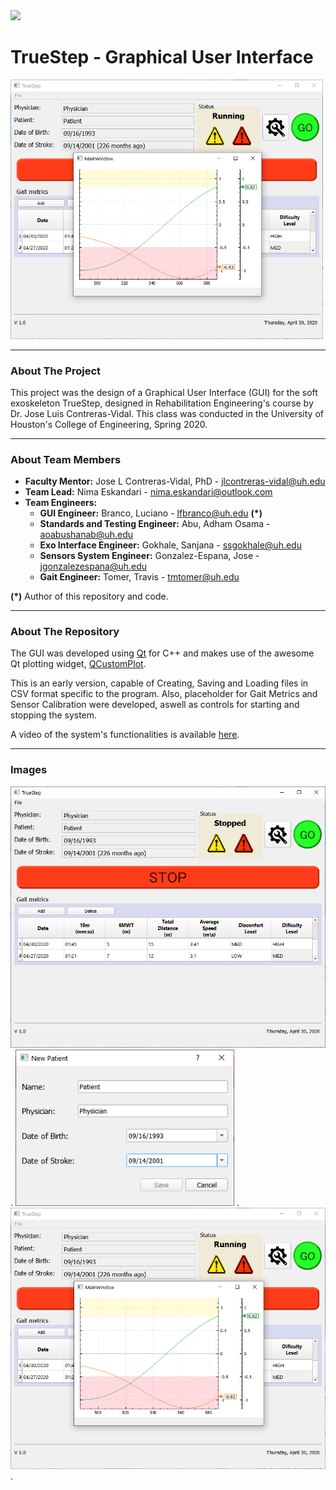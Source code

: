 <img src="https://upload.wikimedia.org/wikipedia/commons/thumb/8/8b/University_of_Houston_logo.svg/1280px-University_of_Houston_logo.svg.png" width="350">

# TrueStep - Graphical User Interface

<img src="https://github.com/lrfbranco/soft-robotics-gui/blob/master/soft-robotics-gui/figures/main1.png?raw=true" width="500">

------------
### About The Project

This project was the design of a Graphical User Interface (GUI) for the soft exoskeleton TrueStep, designed in Rehabilitation Engineering's course by Dr. Jose Luis Contreras-Vidal. This class was conducted in the University of Houston's College of Engineering, Spring 2020.

------------
### About Team Members
- **Faculty Mentor:** Jose L Contreras-Vidal, PhD - jlcontreras-vidal@uh.edu
- **Team Lead:** Nima Eskandari - nima.eskandari@outlook.com
- **Team Engineers:**
	- **GUI Engineer:** Branco, Luciano - lfbranco@uh.edu **(*)**
	- **Standards and Testing Engineer:** Abu, Adham Osama - aoabushanab@uh.edu
	- **Exo Interface Engineer:** Gokhale, Sanjana - ssgokhale@uh.edu
	- **Sensors System Engineer:** Gonzalez-Espana, Jose - jgonzalezespana@uh.edu
	- **Gait Engineer:** Tomer, Travis - tmtomer@uh.edu

**(*)** Author of this repository and code.

------------
### About The Repository
The GUI was developed using [Qt](https://www.qt.io/ "Qt") for C++ and makes use of the awesome Qt plotting widget, [QCustomPlot](https://www.qcustomplot.com/ "QCustomPlot").

This is an early version, capable of Creating, Saving and Loading files in CSV format specific to the program. Also, placeholder for Gait Metrics and Sensor Calibration were developed, aswell as controls for starting and stopping the system.

A video of the system's functionalities is available [here](https://github.com/lrfbranco/soft-robotics-gui/blob/master/soft-robotics-gui/figures/finalResult.avi "here").

------------
### Images
<img src="https://github.com/lrfbranco/soft-robotics-gui/blob/master/soft-robotics-gui/figures/main2.png?raw=true" width="600">
.
<img src="https://github.com/lrfbranco/soft-robotics-gui/blob/master/soft-robotics-gui/figures/newPat.png?raw=true" width="350">
.
<img src="https://github.com/lrfbranco/soft-robotics-gui/blob/master/soft-robotics-gui/figures/main1.png?raw=true" width="600">
.


